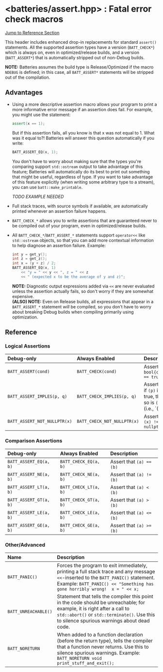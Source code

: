 # &lt;batteries/assert.hpp&gt; : Fatal error check macros

[Jump to Reference Section](#reference)

This header includes enhanced drop-in replacements for standard `assert()` statements.  All the supported assertion types have a version (`BATT_CHECK*`) which is always on, even in optimized/release builds, and a version (`BATT_ASSERT*`) that is automatically stripped out of non-Debug builds.

**NOTE:** Batteries assumes the build type is Release/Optimized if the macro `NDEBUG` is defined; in this case, all `BATT_ASSERT*` statements will be stripped out of the compilation. 

## Advantages

- Using a more descriptive assertion macro allows your program to print a more informative error message if an assertion does fail.  For example, you might use the statement:
  ```c++
  assert(x == 1);
  ```
  But if this assertion fails, all you know is that x was not equal to 1.  What was it equal to?!  Batteries will answer this question automatically if you write:
  ```c++
  BATT_ASSERT_EQ(x, 1);
  ```
  
  You don't have to worry about making sure that the types you're comparing support `std::ostream` output to take advantage of this feature; Batteries will automatically do its best to print out something that might be useful, regardless of type.  If you want to take advantage of this feature explicitly (when writing some arbitrary type to a stream), you can use `batt::make_printable`.
  
  _TODO EXAMPLE NEEDED_
  
- Full stack traces, with source symbols if available, are automatically printed whenever an assertion failure happens.
- `BATT_CHECK_*` allows you to write assertions that are guaranteed never to be compiled out of your program, even in optimized/release builds.
- All `BATT_CHECK_*`/`BATT_ASSERT_*` statements support `operator<<` like `std::ostream` objects, so that you can add more contextual information to help diagnose an assertion failure.  Example:
  ```c++
  int y = get_y();
  int z = get_z();
  int x = (y + z) / 2;
  BATT_ASSERT_EQ(x, 1) 
      << "y = " << y << ", z = " << z 
      << " (expected x to be the average of y and z)";
  ```
  
  **NOTE:** Diagnostic output expressions added via `<<` are never evaluated unless the assertion actually fails, so don't worry if they are somewhat expensive.  
  **(ALSO) NOTE:** Even on Release builds, all expressions that appear in a `BATT_ASSERT_*` statement _will_ be compiled, so you don't have to worry about breaking Debug builds when compiling primarily using optimization.

## Reference

### Logical Assertions

| Debug-only                   | Always Enabled              | Description                      |
| :--------------------------- | :-------------------------- | :------------------------------- |
| `BATT_ASSERT(cond)`          | `BATT_CHECK(cond)`          | Assert that `bool{cond} == true` |
| `BATT_ASSERT_IMPLES(p, q)`   | `BATT_CHECK_IMPLIES(p, q) ` | Assert that if `(p)` is true, then so is `(q)` (i.e., `(!(p) || (q))`)|
| `BATT_ASSERT_NOT_NULLPTR(x)` | `BATT_CHECK_NOT_NULLPTR(x)` | Assert that `(x) != nullptr` |

### Comparison Assertions

| Debug-only             | Always Enabled            | Description              |
| :--------------------- | :------------------------ | :----------------------- |
| `BATT_ASSERT_EQ(a, b)` | `BATT_CHECK_EQ(a, b)`     | Assert that `(a) == (b)` |
| `BATT_ASSERT_NE(a, b)` | `BATT_CHECK_NE(a, b)`     | Assert that `(a) != (b)` |
| `BATT_ASSERT_LT(a, b)` | `BATT_CHECK_LT(a, b)`     | Assert that `(a) < (b)`  |
| `BATT_ASSERT_GT(a, b)` | `BATT_CHECK_GT(a, b)`     | Assert that `(a) > (b)`  |
| `BATT_ASSERT_LE(a, b)` | `BATT_CHECK_LE(a, b)`     | Assert that `(a) <= (b)` |
| `BATT_ASSERT_GE(a, b)` | `BATT_CHECK_GE(a, b)`     | Assert that `(a) >= (b)` |

### Other/Advanced

| Name | Description |
| :--- | :---------- |
| `BATT_PANIC()` | Forces the program to exit immediately, printing a full stack trace and any message `<<`-inserted to the `BATT_PANIC()` statement. Example: `BATT_PANIC() << "Something has gone horribly wrong!  x = " << x;` |
| `BATT_UNREACHABLE()` | Statement that tells the compiler this point in the code should be unreachable; for example, it is right after a call to `std::abort()` or `std::terminate()`.  Use this to silence spurious warnings about dead code. |
| `BATT_NORETURN` | When added to a function declaration (before the return type), tells the compiler that a function never returns.  Use this to silence spurious warnings.  Example: `BATT_NORETURN void print_stuff_and_exit();` |
